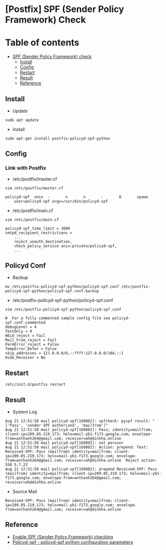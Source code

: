
# [Postfix] SPF (Sender Policy Framework) Check 

# Table of contents

- [SPF (Sender Policy Framework) check](#spf-sender-policy-framework-check)
  - [Install](#install)
  - [Config](#config)
  - [Restart](#restart)
  - [Result](#result)
  - [Reference](#reference)


## Install 
- Update 
```
sudo apt update
```
- Install 
```
sudo apt-get install postfix-policyd-spf-python
```
## Config

### Link with Postfix 
- /etc/postfix/master.cf
```
vim /etc/postfix/master.cf
```

```
policyd-spf  unix  -       n       n       -       0       spawn
    user=policyd-spf argv=/usr/bin/policyd-spf
```
- /etc/postfix/main.cf
```
vim /etc/postfix/main.cf
```

```
policyd-spf_time_limit = 3600
smtpd_recipient_restrictions =
    ...
    reject_unauth_destination,
    check_policy_service unix:private/policyd-spf,
    ...
```

## Policyd Conf
- Backup
```
mv /etc/postfix-policyd-spf-python/policyd-spf.conf /etc/postfix-policyd-spf-python/policyd-spf.conf.backup
```
- /etc/postfix-policyd-spf-python/policyd-spf.conf
```
vim /etc/postfix-policyd-spf-python/policyd-spf.conf
```
```
#  For a fully commented sample config file see policyd-spf.conf.commented
debugLevel = 4
TestOnly = 0
HELO_reject = Fail
Mail_From_reject = Fail
PermError_reject = False
TempError_Defer = False
skip_addresses = 127.0.0.0/8,::ffff:127.0.0.0/104,::1
Hide_Receiver = No
```
## Restart 
```
/etc/init.d/postfix restart
```

## Result 
- System Log
```
Aug 21 12:51:58 mail policyd-spf[169802]: spfcheck: pyspf result: "['Pass', 'sender SPF authorized', 'mailfrom']"
Aug 21 12:51:58 mail policyd-spf[169802]: Pass; identity=mailfrom; client-ip=209.85.219.173; helo=mail-yb1-f173.google.com; envelope-from=anthanh264@gmail.com; receiver=ah@dinhha.online
Aug 21 12:51:58 mail policyd-spf[169802]: not peruser
Aug 21 12:51:58 mail policyd-spf[169802]: Action: prepend: Text: Received-SPF: Pass (mailfrom) identity=mailfrom; client-ip=209.85.219.173; helo=mail-yb1-f173.google.com; envelope-from=anthanh264@gmail.com; receiver=ah@dinhha.online  Reject action: 550 5.7.23
Aug 21 12:51:58 mail policyd-spf[169802]: prepend Received-SPF: Pass (mailfrom) identity=mailfrom; client-ip=209.85.219.173; helo=mail-yb1-f173.google.com; envelope-from=anthanh264@gmail.com; receiver=ah@dinhha.online

```
- Source Mail
```
Received-SPF: Pass (mailfrom) identity=mailfrom; client-ip=209.85.219.173; helo=mail-yb1-f173.google.com; envelope-from=anthanh264@gmail.com; receiver=ah@dinhha.online
```


## Reference 

* [Enable SPF (Sender Policy Framework) checking](https://makeityourway.de/enabling-spf-sender-policy-framework-checking-on-postfix/)
* [Policyd-spf - policyd-spf python configuration parameters](https://manpages.debian.org/testing/postfix-policyd-spf-python/policyd-spf.conf.5.en.html)
